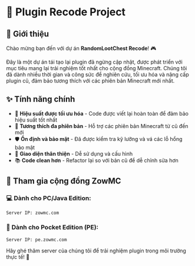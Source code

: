 # 🔧 Plugin Recode Project

## 📖 Giới thiệu

Chào mừng bạn đến với dự án **RandomLootChest Recode**! 🎮

Đây là một dự án tái tạo lại plugin đã ngừng cập nhật, được phát triển với mục tiêu mang lại trải nghiệm tốt nhất cho cộng đồng Minecraft. Chúng tôi đã dành nhiều thời gian và công sức để nghiên cứu, tối ưu hóa và nâng cấp plugin cũ, đảm bảo tương thích với các phiên bản Minecraft mới nhất.

## ✨ Tính năng chính

- 🚀 **Hiệu suất được tối ưu hóa** - Code được viết lại hoàn toàn để đảm bảo hiệu suất tốt nhất
- 🔄 **Tương thích đa phiên bản** - Hỗ trợ các phiên bản Minecraft từ cũ đến mới
- 🛡️ **Ổn định và bảo mật** - Đã được kiểm tra kỹ lưỡng và vá các lỗ hổng bảo mật
- 🎨 **Giao diện thân thiện** - Dễ sử dụng và cấu hình
- 📚 **Code clean hơn** - Refactor lại so với bản cũ để dễ chỉnh sửa hơn

## 🌟 Tham gia cộng đồng ZowMC

### 💻 **Dành cho PC/Java Edition:**
```
Server IP: zowmc.com
```

### 📱 **Dành cho Pocket Edition (PE):**
```
Server IP: pe.zowmc.com
```

Hãy ghé thăm server của chúng tôi để trải nghiệm plugin trong môi trường thực tế! 🎪

